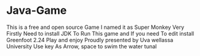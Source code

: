 # Java-Game
This is a free and open source Game I named it as Super Monkey 
Very Firstly Need to install JDK To Run This game 
and If you need To edit install Greenfoot 2.24
Play and enjoy 
Proudly presented by Uva wellassa University
Use key As Arrow, space to swim the water tunal 
